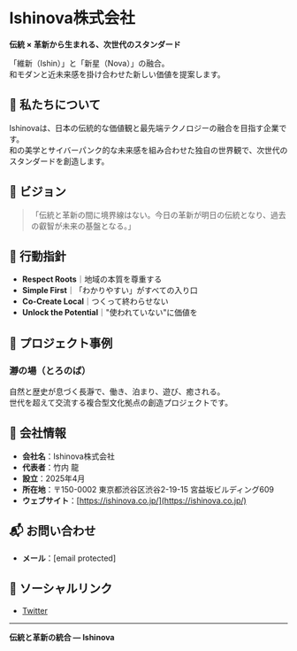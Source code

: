 # Ishinova株式会社

**伝統 × 革新から生まれる、次世代のスタンダード**

「維新（Ishin）」と「新星（Nova）」の融合。  
和モダンと近未来感を掛け合わせた新しい価値を提案します。

## 🌸 私たちについて

Ishinovaは、日本の伝統的な価値観と最先端テクノロジーの融合を目指す企業です。  
和の美学とサイバーパンク的な未来感を組み合わせた独自の世界観で、次世代のスタンダードを創造します。

## 🚀 ビジョン

> 「伝統と革新の間に境界線はない。今日の革新が明日の伝統となり、過去の叡智が未来の基盤となる。」

## 🧭 行動指針

- **Respect Roots**｜地域の本質を尊重する
- **Simple First**｜「わかりやすい」がすべての入り口
- **Co-Create Local**｜つくって終わらせない
- **Unlock the Potential**｜"使われていない"に価値を

## 🏡 プロジェクト事例

### 瀞の場（とろのば）

自然と歴史が息づく長瀞で、働き、泊まり、遊び、癒される。  
世代を超えて交流する複合型文化拠点の創造プロジェクトです。

## 🏢 会社情報

- **会社名**：Ishinova株式会社
- **代表者**：竹内 龍
- **設立**：2025年4月
- **所在地**：〒150-0002 東京都渋谷区渋谷2-19-15 宮益坂ビルディング609
- **ウェブサイト**：[https://ishinova.co.jp/](https://ishinova.co.jp/)

## 📬 お問い合わせ

- **メール**：[email protected]

## 🔗 ソーシャルリンク

- [Twitter](https://twitter.com/ishinovainc)

---

**伝統と革新の統合 — Ishinova**
